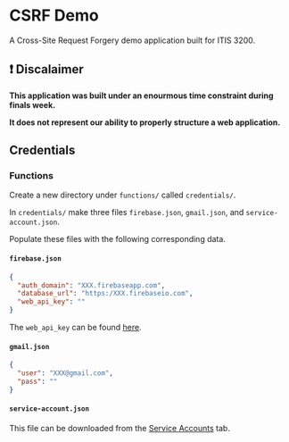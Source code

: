 # CSRF Demo

A Cross-Site Request Forgery demo application built for ITIS 3200.

## :exclamation: Discalaimer

__This application was built under an enourmous time constraint during finals week.__

__It does not represent our ability to properly structure a web application.__

## Credentials

### Functions

Create a new directory under `functions/` called `credentials/`.

In `credentials/` make three files `firebase.json`, `gmail.json`, and `service-account.json`.

Populate these files with the following corresponding data.

#### `firebase.json`

```json
{
  "auth_domain": "XXX.firebaseapp.com",
  "database_url": "https:/XXX.firebaseio.com",
  "web_api_key": ""
}
```

The `web_api_key` can be found [here](https://console.firebase.google.com/project/csrf-demo/settings/general/).

#### `gmail.json`

```json
{
  "user": "XXX@gmail.com",
  "pass": ""
}
```

#### `service-account.json`

This file can be downloaded from the [Service Accounts](https://console.firebase.google.com/project/csrf-demo/settings/serviceaccounts/adminsdk) tab.
